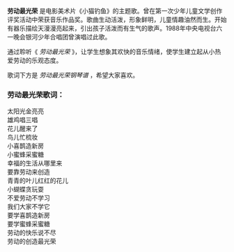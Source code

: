 

**劳动最光荣**
是电影美术片《小猫钓鱼》的主题歌。曾在第一次少年儿童文学创作评奖活动中荣获音乐作品奖。歌曲生动活泼，形象鲜明，儿童情趣油然而生。开始有器乐描绘天漫漫亮起来，引出孩子活泼而有生气的歌声。1988年中央电视台六一晚会银河少年合唱团曾演唱过此歌。

通过聆听《 _劳动最光荣_ 》，让学生想象其欢快的音乐情绪，使学生建立起从小热爱劳动的乐观态度。

歌词下方是 _劳动最光荣钢琴谱_ ，希望大家喜欢。

### 劳动最光荣歌词：

太阳光金亮亮  
雄鸡唱三唱  
花儿醒来了  
鸟儿忙梳妆  
小喜鹊造新房  
小蜜蜂采蜜糖  
幸福的生活从哪里来  
要靠劳动来创造  
青青的叶儿红红的花儿  
小蝴蝶贪玩耍  
不爱劳动不学习  
我们大家不学它  
要学喜鹊造新房  
要学蜜蜂采蜜糖  
劳动的快乐说不尽  
劳动的创造最光荣


